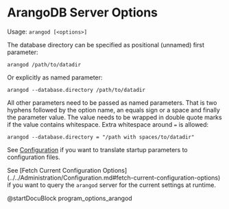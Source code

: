 ArangoDB Server Options
=======================

Usage: `arangod [<options>]`

The database directory can be specified as positional (unnamed) first parameter:

    arangod /path/to/datadir

Or explicitly as named parameter:

    arangod --database.directory /path/to/datadir

All other parameters need to be passed as named parameters.
That is two hyphens followed by the option name, an equals sign or a space and
finally the parameter value. The value needs to be wrapped in double quote marks
if the value contains whitespace. Extra whitespace around `=` is allowed:

    arangod --database.directory = "/path with spaces/to/datadir"

See [Configuration](../../Administration/Configuration.md)
if you want to translate startup parameters to configuration files.

See [Fetch Current Configuration Options]
(../../Administration/Configuration.md#fetch-current-configuration-options) if
you want to query the `arangod` server for the current settings at runtime.

@startDocuBlock program_options_arangod

